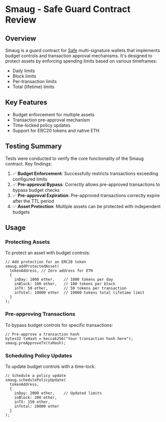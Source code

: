 # Smaug - Safe Guard Contract Review

## Overview
Smaug is a guard contract for [Safe](https://safe.global/) multi-signature wallets that implements budget controls and transaction approval mechanisms. It's designed to protect assets by enforcing spending limits based on various timeframes:

- Daily limits
- Block limits
- Per-transaction limits
- Total (lifetime) limits

## Key Features
- Budget enforcement for multiple assets
- Transaction pre-approval mechanism
- Time-locked policy updates
- Support for ERC20 tokens and native ETH

## Testing Summary
Tests were conducted to verify the core functionality of the Smaug contract. Key findings:

1. ✅ **Budget Enforcement**: Successfully restricts transactions exceeding configured limits
2. ✅ **Pre-approval Bypass**: Correctly allows pre-approved transactions to bypass budget checks
3. ✅ **Pre-approval Expiration**: Pre-approved transactions correctly expire after the TTL period
4. ✅ **Asset Protection**: Multiple assets can be protected with independent budgets

## Usage

### Protecting Assets
To protect an asset with budget controls:

```solidity
// Add protection for an ERC20 token
smaug.addProtectedAsset(
  tokenAddress, // Zero address for ETH
  {
    inDay: 1000 ether,    // 1000 tokens per day
    inBlock: 100 ether,   // 100 tokens per block
    inTX: 50 ether,       // 50 tokens per transaction
    inTotal: 10000 ether  // 10000 tokens total lifetime limit
  }
);
```

### Pre-approving Transactions
To bypass budget controls for specific transactions:

```solidity
// Pre-approve a transaction hash
bytes32 txHash = keccak256("Your transaction hash here");
smaug.preApproveTx(txHash);
```

### Scheduling Policy Updates
To update budget controls with a time-lock:

```solidity
// Schedule a policy update
smaug.schedulePolicyUpdate(
  tokenAddress,
  {
    inDay: 2000 ether,    // Updated limits
    inBlock: 200 ether,
    inTX: 150 ether,
    inTotal: 20000 ether
  }
);
```

